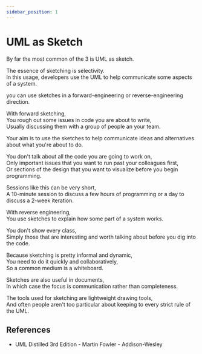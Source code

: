 ```yaml
---
sidebar_position: 1
---
```


# UML as Sketch

By far the most common of the 3 is UML as sketch.

The essence of sketching is selectivity.  
In this usage, developers use the UML to help communicate some aspects of a system.

you can use sketches in a forward-engineering or reverse-engineering direction.

With forward sketching,  
You rough out some issues in code you are about to write,  
Usually discussing them with a group of people an your team.

Your aim is to use the sketches to help communicate ideas and alternatives about what you're about to do.

You don't talk about all the code you are going to work on,  
Only important issues that you want to run past your colleagues first,  
Or sections of the design that you want to visualize before you begin programming.

Sessions like this can be very short,  
A 10-minute session to discuss a few hours of programming or a day to discuss a 2-week iteration.

With reverse engineering,  
You use sketches to explain how some part of a system works.

You don't show every class,  
Simply those that are interesting and worth talking about before you dig into the code.

Because sketching is pretty informal and dynamic,  
You need to do it quickly and collaboratively,  
So a common medium is a whiteboard.

Sketches are also useful in documents,  
In which case the focus is communication rather than completeness.

The tools used for sketching are lightweight drawing tools,  
And often people aren't too particular about keeping to every strict rule of the UML.

## References

- UML Distilled 3rd Edition - Martin Fowler - Addison-Wesley
